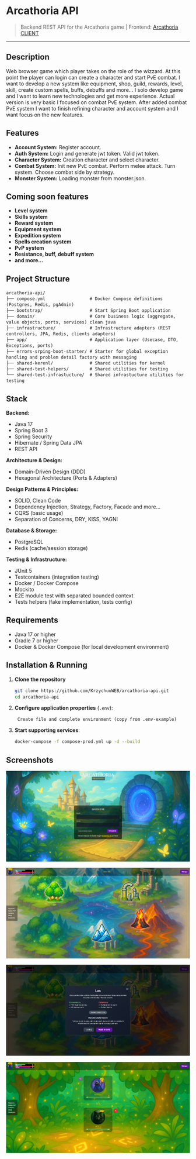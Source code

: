 # Arcathoria API

> Backend REST API for the Arcathoria game |
> Frontend: [Arcathoria CLIENT](https://github.com/KrzychuuWEB/arcathoria-client)

---

## Description

Web browser game which player takes on the role of the wizzard. At this point the player can login can create a
character and
start PvE combat. I want to develop a new system like equipment, shop, guild, rewards, level, skill, create
custom spells, buffs, debuffs and more... I solo develop game and I want to learn new technologies and get more
experience. Actual version is very basic I focused on combat PvE system. After added combat PvE system I want to finish
refining character and account system and I want focus on the new features.

## Features

- **Account System:** Register account.
- **Auth System:** Login and generate jwt token. Valid jwt token.
- **Character System:** Creation character and select character.
- **Combat System:** Init new PvE combat. Perform melee attack. Turn system. Choose combat side by strategy.
- **Monster System:** Loading monster from monster.json.

## Coming soon features

- **Level system**
- **Skills system**
- **Reward system**
- **Equipment system**
- **Expedition system**
- **Spells creation system**
- **PvP system**
- **Resistance, buff, debuff system**
- **and more...**

## Project Structure

```
arcathoria-api/
├── compose.yml                 # Docker Compose definitions (Postgres, Redis, pgAdmin)
├── bootstrap/                  # Start Spring Boot application
├── domain/                     # Core business logic (aggregate, value objects, ports, services) clean java
├── infrastructure/             # Infrastructure adapters (REST controllers, JPA, Redis, clients adapters)
├── app/                        # Application layer (Usecase, DTO, Exceptions, ports)
├── errors-srping-boot-starter/ # Starter for global exception handling and problem detail factory with messaging
├── shared-kerenl/              # Shared utilities for kernel
├── shared-test-helpers/        # Shared utilities for testing
└── shared-test-infrastucture/  # Shared infrastucture utilities for testing
```

## Stack

**Backend:**

- Java 17
- Spring Boot 3
- Spring Security
- Hibernate / Spring Data JPA
- REST API

**Architecture & Design:**

- Domain-Driven Design (DDD)
- Hexagonal Architecture (Ports & Adapters)

**Design Patterns & Principles:**

- SOLID, Clean Code
- Dependency Injection, Strategy, Factory, Facade and more...
- CQRS (basic usage)
- Separation of Concerns, DRY, KISS, YAGNI

**Database & Storage:**

- PostgreSQL
- Redis (cache/session storage)

**Testing & Infrastructure:**

- JUnit 5
- Testcontainers (integration testing)
- Docker / Docker Compose
- Mockito
- E2E module test with separated bounded context
- Tests helpers (fake implementation, tests config)

## Requirements

- Java 17 or higher
- Gradle 7 or higher
- Docker & Docker Compose (for local development environment)

## Installation & Running

1. **Clone the repository**
   ```bash
   git clone https://github.com/KrzychuuWEB/arcathoria-api.git
   cd arcathoria-api
   ```

2. **Configure application properties** (`.env`):
   ```
    Create file and complete environment (copy from .env-example)
   ```

3. **Start supporting services**:
   ```bash
   docker-compose -f compose-prod.yml up -d --build
   ```

## Screenshots

![Login Page](gh_img/login.png)

![Expeditions](gh_img/expedition.png)

![Choose Expedition](gh_img/choose_expedition.png)

![PvE Combat](gh_img/combat.png)
